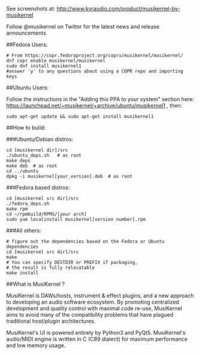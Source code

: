 See screenshots at:  http://www.kvraudio.com/product/musikernel-by-musikernel

Follow @musikernel on Twitter for the latest news and release announcements

##Fedora Users:

```
# From https://copr.fedoraproject.org/coprs/musikernel/musikernel/
dnf copr enable musikernel/musikernel
sudo dnf install musikernel1
#answer 'y' to any questions about using a COPR repo and importing keys
```

##Ubuntu Users:

Follow the instructions in the "Adding this PPA to your system" section here:  https://launchpad.net/~musikernel/+archive/ubuntu/musikernel1 , then:

`sudo apt-get update && sudo apt-get install musikernel1`

##How to build:

###Ubuntu/Debian distros:

```
cd [musikernel dir]/src 
./ubuntu_deps.sh   # as root
make deps
make deb  # as root
cd ../ubuntu
dpkg -i musikernel[your_version].deb  # as root
```

###Fedora based distros:

```
cd [musikernel src dir]/src
./fedora_deps.sh
make rpm
cd ~/rpmbuild/RPMS/[your arch]
sudo yum localinstall musikernel[version number].rpm
```

###All others:

```
# figure out the dependencies based on the Fedora or Ubuntu dependencies
cd [musikernel src dir]/src
make
# You can specify DESTDIR or PREFIX if packaging,
# the result is fully relocatable
make install
```

##What is MusiKernel ?

MusiKernel is DAWs/hosts, instrument & effect plugins, and a new approach to developing an audio software ecosystem.  By promoting centralized development and quality control with maximal code re-use, MusiKernel aims to avoid many of the compatibility problems that have plagued traditional host/plugin architectures.

MusiKernel's UI is powered entirely by Python3 and PyQt5.  MusiKernel's audio/MIDI engine is written in C (C89 dialect) for maximum performance and low memory usage.

